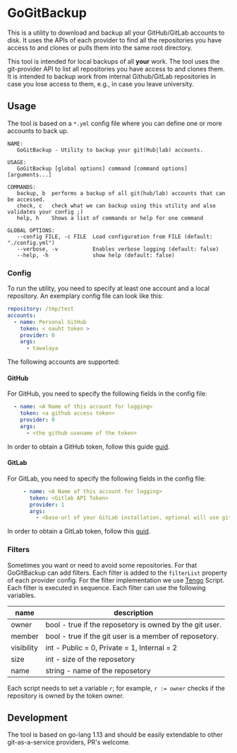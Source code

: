 # GoGitBackup

This is a utility to download and backup all your GitHub/GitLab accounts to disk.
It uses the APIs of each provider to find all the repositories you have access to and clones or pulls them into the same root directory. 

This tool is intended for local backups of all __your__ work. The tool uses the git-provider API to list all repositories you have access to and clones them. It is intended to backup work from internal Github/GitLab repositories in case you lose access to them, e.g., in case you leave university.

## Usage
The tool is based on a `*.yml` config file where you can define one or more accounts to back up.

```
NAME:
   GoGitBackup - Utility to backup your git(Hub|lab) accounts.

USAGE:
   GoGitBackup [global options] command [command options] [arguments...]

COMMANDS:
   backup, b  performs a backup of all git(hub/lab) accounts that can be accessed.
   check, c   check what we can backup using this utility and also validates your config ;)
   help, h    Shows a list of commands or help for one command

GLOBAL OPTIONS:
   --config FILE, -c FILE  Load configuration from FILE (default: "./config.yml")
   --verbose, -v           Enables verbose logging (default: false)
   --help, -h              show help (default: false)

```

### Config
To run the utility, you need to specify at least one account and a local repository. 
An exemplary config file can look like this:
```yml
repository: /tmp/test
accounts:
  - name: Personal GitHub
    token: < oauht token >
    provider: 0
    args:
      - tawalaya
```
The following accounts are supported:

#### GitHub
For GitHub, you need to specify the following fields in the config file:
```yml
  - name: <A Name of this account for logging>
    token: <a github access token>
    provider: 0
    args:
      - <the github usename of the token>
```

In order to obtain a GitHub token, follow this guide  [guid](https://docs.github.com/en/github/authenticating-to-github/keeping-your-account-and-data-secure/creating-a-personal-access-token).
 
 #### GitLab
 For GitLab, you need to specify the following fields in the config file:
```yml
     - name: <A Name of this account for logging>
       token: <Gitlab API Token>
       provider: 1
       args:
         - <base-url of your GitLab installation, optional will use gitlab.com by default>
 ```
 
 In order to obtain a GitLab token, follow this [guid](https://docs.gitlab.com/ee/user/profile/personal_access_tokens.html). 

### Filters
Sometimes you want or need to avoid some repositories. For that GoGitBackup can add filters.
Each filter is added to the `filterList` property of each provider config. 
For the filter implementation we use [Tengo](github.com/d5/tengo/v2) Script. Each filter is executed in sequence. Each filter can use the following variables.

| name | description |
| ---- | ----------- |
| owner | bool - true if the reposetory is owned by the git user. | 
| member| bool - true if the git user is a member of reposetory. |
| visibility | int - Public = 0, Private = 1, Internal = 2 | 
| size | int - size of the reposetory | 
| name | string - name of the reposetory |

Each script needs to set a variable `r`; for example, `r := owner` checks if the repository is owned by the token owner. 


## Development
The tool is based on go-lang 1.13 and should be easily extendable to other git-as-a-service providers, PR's welcome.
